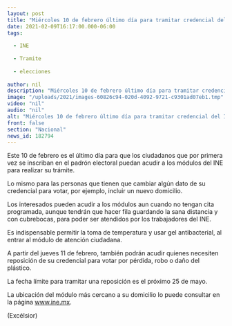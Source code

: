 ```yaml
---
layout: post
title: "Miércoles 10 de febrero último día para tramitar credencial del INE"
date: 2021-02-09T16:17:00.000-06:00
tags:
  
  - INE
  
  - Tramite
  
  - elecciones
  
author: nil
description: "Miércoles 10 de febrero último día para tramitar credencial del INE"
image: "/uploads/2021/images-60826c94-020d-4092-9721-c9301ad07eb1.tmp"
video: "nil"
audio: "nil"
alt: "Miércoles 10 de febrero último día para tramitar credencial del INE"
front: false
section: "Nacional"
news_id: 182794
---
```


Este 10 de febrero es el último día para que los ciudadanos que por primera vez se inscriban en el padrón electoral puedan acudir a los módulos del INE para realizar su trámite.

Lo mismo para las personas que tienen que cambiar algún dato de su credencial para votar, por ejemplo, incluir un nuevo domicilio.

Los interesados pueden acudir a los módulos aun cuando no tengan cita programada, aunque tendrán que hacer fila guardando la sana distancia y con cubrebocas, para poder ser atendidos por los trabajadores del INE.

Es indispensable permitir la toma de temperatura y usar gel antibacterial, al entrar al módulo de atención ciudadana.

A partir del jueves 11 de febrero, también podrán acudir quienes necesiten reposición de su credencial para votar por pérdida, robo o daño del plástico.

La fecha límite para tramitar una reposición es el próximo 25 de mayo.

La ubicación del módulo más cercano a su domicilio lo puede consultar en la página www.ine.mx.

(Excélsior)